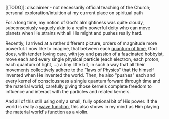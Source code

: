 [[TODO]]: disclaimer - not necessarily official teaching of the Church; personal exploration/intuition at my current place on spiritual path

For a long time, my notion of God's almightiness
was quite cloudy, subconscoiusly vaguely akin to
a really powerful deity who can 
move planets when He strains with all His might
and pushes really hard.

Recently, I arrived at a rather different picture,
orders of magnitude more powerful.
I now like to imagine,
that between each [quantum of time](https://en.wikipedia.org/wiki/Chronon),
God does, with tender loving care,
with joy and passion of a fascinated hobbyist,
move each and every single physical particle
(each electron, each proton, each quantum of light, ...)
a tiny little bit,
in such a way
that all their movements collectively adhere to the "laws of Physics"
that He himself invented
when He invented the world.
Then, he also
"pushes" each and every kernel of consciousness
a single quantum forward
through time and the material world,
carefully giving those kernels complete freedom
to influence and interact with the particles
and related kernels.

And all of this still using only a small,
fully optional bit of His power.
If the world is really a [wave function](https://en.wikipedia.org/wiki/Wave_function),
this also shows in my mind
as Him playing the material world's function as a violin.
